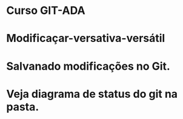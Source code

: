# Curso GIT-ADA
# Modificaçar-versativa-versátil
# Salvanado modificações no Git.
# Veja diagrama de status do git na pasta.